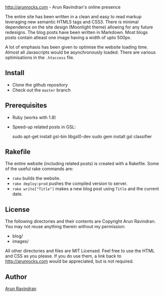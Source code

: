 http://arunrocks.com - Arun Ravindran's online presence

The entire site has been written in a clean and easy to read markup leveraging new semantic
HTML5 tags and CSS3. There is minimal dependence on the site design (Moonlight theme) allowing
for any future redesigns. The blog posts have been written in Markdown. Most blogs posts
contain atleast one image having a width of upto 500px.

A lot of emphasis has been given to optimise the website loading time. Almost all Javascripts
would be asynchronously loaded. There are various optimisations in the `.htaccess` file.

Install 
-------

* Clone the github repository
* Check out the `master` branch  

Prerequisites
-------------

* Ruby (works with 1.8)
* Speed-up related posts in GSL:

    sudo apt-get install gsl-bin libgsl0-dev 
    sudo gem install gsl classifier 


Rakefile
-------------

The entire website (including related posts) is created with a Rakefile. Some of the useful rake commands are:

* `rake` builds  the website.
* `rake deploy:prod` pushes the compiled version to server.
* `rake write["Title"]` makes a new blog post using `Title` and the current date.


License
-------------

The following directories and their contents are Copyright Arun Ravindran. You may not reuse anything therein without my permission:

* blog/
* images/

All other directories and files are MIT Licensed. Feel free to use the HTML and CSS as you please. If you do use them, a link back to http://arunrocks.com would be appreciated, but is not required.


Author
-------------
[Arun Ravindran](http://twitter.com/arocks)
